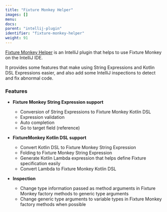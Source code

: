 ```yaml
---
title: "Fixture Monkey Helper"
images: []
menu:
docs:
parent: "intellij-plugin"
identifier: "fixture-monkey-helper"
weight: 91
---
```


[Fixture Monkey Helper](https://plugins.jetbrains.com/plugin/19589-fixture-monkey-helper) is an IntelliJ plugin that helps to use Fixture Monkey on the IntelliJ IDE.

It provides some features that make using String Expressions and Kotlin DSL Expressions easier, and also add some IntelliJ inspections to detect and fix abnormal code.

### Features

- **Fixture Monkey String Expression support**
  - Conversion of String Expressions to Fixture Monkey Kotlin DSL
  - Expression validation
  - Auto completion
  - Go to target field (reference)

- **FixtureMonkey Kotlin DSL support**
  - Convert Kotlin DSL to Fixture Monkey String Expression
  - Folding to Fixture Monkey String Expression
  - Generate Kotlin Lambda expression that helps define Fixture specification easily
  - Convert Lambda to Fixture Monkey Kotlin DSL

- **Inspection**
  - Change type information passed as method arguments in Fixture Monkey factory methods to generic type arguments
  - Change generic type arguments to variable types in Fixture Monkey factory methods when possible
